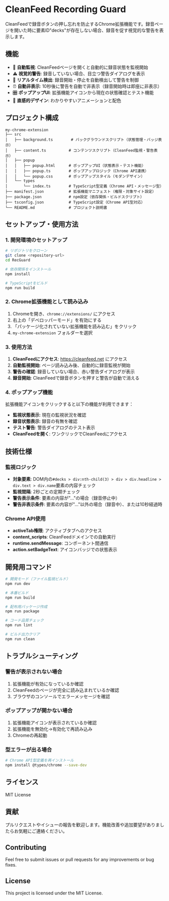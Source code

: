 # CleanFeed Recording Guard

CleanFeedで録音ボタンの押し忘れを防止するChrome拡張機能です。録音ページを開いた時に要素ID"decks"が存在しない場合、録音を促す視覚的な警告を表示します。

## 機能

- 📍 **自動監視**: CleanFeedページを開くと自動的に録音状態を監視開始
- ⚠️ **視覚的警告**: 録音していない場合、目立つ警告ダイアログを表示  
- 🔄 **リアルタイム検出**: 録音開始・停止を自動検出して警告を制御
- ⏰ **自動非表示**: 10秒後に警告を自動で非表示（録音開始時は即座に非表示）
- 🎛️ **ポップアップUI**: 拡張機能アイコンから現在の状態確認とテスト機能
- 🎨 **直感的デザイン**: わかりやすいアニメーションと配色

## プロジェクト構成

```
my-chrome-extension
├── src
│   ├── background.ts        # バックグラウンドスクリプト（状態管理・バッジ表示）
│   ├── content.ts          # コンテンツスクリプト（CleanFeed監視・警告表示）
│   ├── popup
│   │   ├── popup.html      # ポップアップUI（状態表示・テスト機能）
│   │   ├── popup.ts        # ポップアップロジック（Chrome API連携）
│   │   └── popup.css       # ポップアップスタイル（モダンデザイン）
│   └── types
│       └── index.ts        # TypeScript型定義（Chrome API・メッセージ型）
├── manifest.json           # 拡張機能マニフェスト（権限・対象サイト設定）
├── package.json            # npm設定（依存関係・ビルドスクリプト）
├── tsconfig.json           # TypeScript設定（Chrome API型対応）
└── README.md               # プロジェクト説明書
```

## セットアップ・使用方法

### 1. 開発環境のセットアップ

```bash
# リポジトリをクローン
git clone <repository-url>
cd RecGuard

# 依存関係をインストール
npm install

# TypeScriptをビルド
npm run build
```

### 2. Chrome拡張機能として読み込み

1. Chromeを開き、`chrome://extensions/` にアクセス
2. 右上の「デベロッパーモード」を有効にする
3. 「パッケージ化されていない拡張機能を読み込む」をクリック
4. `my-chrome-extension` フォルダーを選択

### 3. 使用方法

1. **CleanFeedにアクセス**: https://cleanfeed.net にアクセス
2. **自動監視開始**: ページ読み込み後、自動的に録音監視が開始
3. **警告の確認**: 録音していない場合、赤い警告ダイアログが表示
4. **録音開始**: CleanFeedで録音ボタンを押すと警告が自動で消える

### 4. ポップアップ機能

拡張機能アイコンをクリックすると以下の機能が利用できます：

- **監視状態表示**: 現在の監視状況を確認
- **録音状態表示**: 録音の有無を確認  
- **テスト警告**: 警告ダイアログのテスト表示
- **CleanFeedを開く**: ワンクリックでCleanFeedにアクセス

## 技術仕様

### 監視ロジック

- **対象要素**: DOM内の`#decks > div:nth-child(3) > div > div.headline > div.text > div.name`要素の内容チェック
- **監視間隔**: 2秒ごとの定期チェック
- **警告表示条件**: 要素の内容が"..."の場合（録音停止中）
- **警告非表示条件**: 要素の内容が"..."以外の場合（録音中）、または10秒経過時

### Chrome API使用

- **activeTab権限**: アクティブタブへのアクセス
- **content_scripts**: CleanFeedドメインでの自動実行
- **runtime.sendMessage**: コンポーネント間通信
- **action.setBadgeText**: アイコンバッジでの状態表示

## 開発用コマンド

```bash
# 開発モード（ファイル監視ビルド）
npm run dev

# 本番ビルド
npm run build

# 配布用パッケージ作成
npm run package

# コード品質チェック
npm run lint

# ビルド出力クリア
npm run clean
```

## トラブルシューティング

### 警告が表示されない場合

1. 拡張機能が有効になっているか確認
2. CleanFeedのページが完全に読み込まれているか確認
3. ブラウザのコンソールでエラーメッセージを確認

### ポップアップが開かない場合

1. 拡張機能アイコンが表示されているか確認
2. 拡張機能を無効化→有効化で再読み込み
3. Chromeの再起動

### 型エラーが出る場合

```bash
# Chrome API型定義を再インストール
npm install @types/chrome --save-dev
```

## ライセンス

MIT License

## 貢献

プルリクエストやイシューの報告を歓迎します。機能改善や追加要望がありましたらお気軽にご連絡ください。

## Contributing

Feel free to submit issues or pull requests for any improvements or bug fixes. 

## License

This project is licensed under the MIT License.